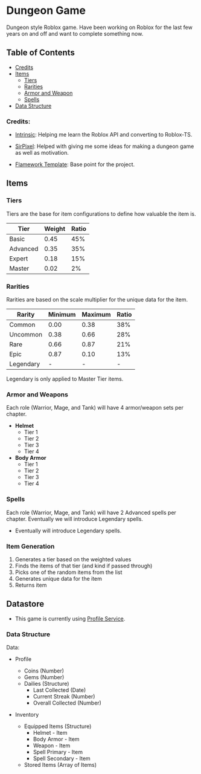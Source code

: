 # Dungeon Game

Dungeon style Roblox game. Have been working on Roblox for the last few years on and off and want to complete something now.

## Table of Contents

-   [Credits](#credits)
-   [Items](#items)
    -   [Tiers](#tiers)
    -   [Rarities](#rarities)
    -   [Armor and Weapon](#armor-and-weapons)
    -   [Spells](#spells)
-   [Data Structure](#data-structure)

### Credits:

-   [Intrinsic](https://www.roblox.com/users/2710677940/profile): Helping me learn the Roblox API and converting to Roblox-TS.

-   [SirPixel](https://www.roblox.com/users/68081469/profile): Helped with giving me some ideas for making a dungeon game as well as motivation.

-   [Flamework Template](https://github.com/rbxts-flamework/template): Base point for the project.

## Items

### Tiers

Tiers are the base for item configurations to define how valuable the item is.

| Tier     | Weight | Ratio |
| -------- | ------ | ----- |
| Basic    | 0.45   | 45%   |
| Advanced | 0.35   | 35%   |
| Expert   | 0.18   | 15%   |
| Master   | 0.02   | 2%    |

### Rarities

Rarities are based on the scale multiplier for the unique data for the item.

| Rarity    | Minimum | Maximum | Ratio |
| --------- | ------- | ------- | ----- |
| Common    | 0.00    | 0.38    | 38%   |
| Uncommon  | 0.38    | 0.66    | 28%   |
| Rare      | 0.66    | 0.87    | 21%   |
| Epic      | 0.87    | 0.10    | 13%   |
| Legendary | -       | -       | -     |

Legendary is only applied to Master Tier items.

### Armor and Weapons

Each role (Warrior, Mage, and Tank) will have 4 armor/weapon sets per chapter.

-   **Helmet**
    -   Tier 1
    -   Tier 2
    -   Tier 3
    -   Tier 4
-   **Body Armor**
    -   Tier 1
    -   Tier 2
    -   Tier 3
    -   Tier 4

### Spells

Each role (Warrior, Mage, and Tank) will have 2 Advanced spells per chapter. Eventually we will introduce Legendary spells.

-   Eventually will introduce Legendary spells.

### Item Generation

1. Generates a tier based on the weighted values
2. Finds the items of that tier (and kind if passed through)
3. Picks one of the random items from the list
4. Generates unique data for the item
5. Returns item

## Datastore

-   This game is currently using [Profile Service](https://www.npmjs.com/package/@rbxts/profileservice).

### Data Structure

Data:

-   Profile

    -   Coins (Number)
    -   Gems (Number)
    -   Dailies (Structure)
        -   Last Collected (Date)
        -   Current Streak (Number)
        -   Overall Collected (Number)

-   Inventory

    -   Equipped Items (Structure)
        -   Helmet - Item
        -   Body Armor - Item
        -   Weapon - Item
        -   Spell Primary - Item
        -   Spell Secondary - Item
    -   Stored Items (Array of Items)
